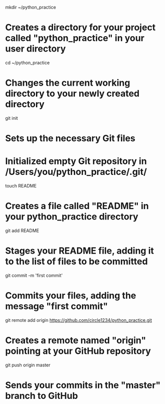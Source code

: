 mkdir ~/python_practice
# Creates a directory for your project called "python_practice" in your user directory

cd ~/python_practice
# Changes the current working directory to your newly created directory

git init
# Sets up the necessary Git files
# Initialized empty Git repository in /Users/you/python_practice/.git/

touch README
# Creates a file called "README" in your python_practice directory

git add README
# Stages your README file, adding it to the list of files to be committed

git commit -m 'first commit'
# Commits your files, adding the message "first commit"

git remote add origin https://github.com/circle1234/python_practice.git
# Creates a remote named "origin" pointing at your GitHub repository

git push origin master
# Sends your commits in the "master" branch to GitHub

